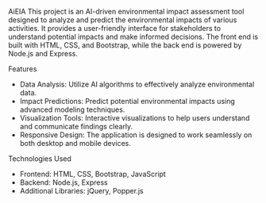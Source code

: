  AiEIA
  This project is an AI-driven environmental impact assessment tool designed to analyze and predict the environmental impacts of various activities. It provides a user-friendly interface for stakeholders to understand potential impacts and make informed decisions. The front end is built with HTML, CSS, and Bootstrap, while the back end is powered by Node.js and Express.

 Features

- Data Analysis: Utilize AI algorithms to effectively analyze environmental data.
- Impact Predictions: Predict potential environmental impacts using advanced modeling techniques.
- Visualization Tools: Interactive visualizations to help users understand and communicate findings clearly.
- Responsive Design: The application is designed to work seamlessly on both desktop and mobile devices.

Technologies Used

- Frontend: HTML, CSS, Bootstrap, JavaScript
- Backend: Node.js, Express
- Additional Libraries: jQuery, Popper.js
